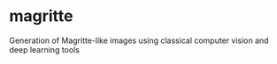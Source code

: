 # magritte
Generation of Magritte-like images using classical computer vision and deep learning tools
